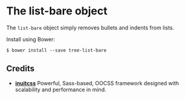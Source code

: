 # The list-bare object

The `list-bare` object simply removes bullets and indents from lists.

Install using Bower:

    $ bower install --save tree-list-bare

## Credits

* **[inuitcss](https://github.com/inuitcss)** Powerful, Sass-based, OOCSS
framework designed with scalability and performance in mind.
